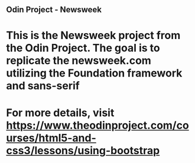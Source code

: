 ## Odin Project - Newsweek

# This is the Newsweek project from the Odin Project. The goal is to replicate the newsweek.com utilizing the Foundation framework and sans-serif

# For more details, visit https://www.theodinproject.com/courses/html5-and-css3/lessons/using-bootstrap

